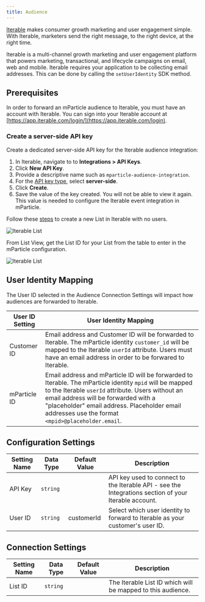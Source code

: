 ```yaml
---
title: Audience
---
```


[Iterable](https://www.iterable.com) makes consumer growth marketing and user engagement simple. With Iterable, marketers send the right message, to the right device, at the right time.


Iterable is a multi-channel growth marketing and user engagement platform that powers marketing, transactional, and lifecycle campaigns on email, web and mobile.  Iterable requires your application to be collecting email addresses.  This can be done by calling the `setUserIdentity` SDK method.

## Prerequisites

In order to forward an mParticle audience to Iterable, you must have an account with Iterable. You can sign into your Iterable account at [https://app.iterable.com/login/](https://app.iterable.com/login).

### Create a server-side API key

Create a dedicated server-side API key for the Iterable audience integration:

1. In Iterable, navigate to to **Integrations > API Keys**.
2. Click **New API Key**.
3. Provide a descriptive name such as `mparticle-audience-integration`.
4. For the [API key type](https://support.iterable.com/hc/articles/360043464871#types-of-api-keys), select **server-side**.
5. Click **Create**.
6. Save the value of the key created. You will not be able to view it again. This value is needed to configure the Iterable event integration in mParticle.

Follow these [steps](https://support.iterable.com/hc/en-us/articles/115000770906-Importing-User-Lists-) to create a new List in Iterable with no users.   

![Iterable List](/images/iterable-import-list1.png)

From List View, get the List ID for your List from the table to enter in the mParticle configuration.

![Iterable List](/images/iterable-listid1.png)

## User Identity Mapping

The User ID selected in the Audience Connection Settings will impact how audiences are forwarded to Iterable.

| User ID Setting | User Identity Mapping |
| --- | --- |
| Customer ID | Email address and Customer ID will be forwarded to Iterable. The mParticle identity `customer_id` will be mapped to the Iterable `userId` attribute. Users must have an email address in order to be forwared to Iterable. |
| mParticle ID | Email address and mParticle ID will be forwarded to Iterable. The mParticle identity `mpid` will be mapped to the Iterable `userId` attribute. Users without an email address will be forwarded with a "placeholder" email address. Placeholder email addresses use the format `<mpid>@placeholder.email`. |

## Configuration Settings

Setting Name | Data Type | Default Value | Description 
|---|---|---|---
|API Key|`string` | | API key used to connect to the Iterable API - see the Integrations section of your Iterable account.|
|User ID | `string` | customerId | Select which user identity to forward to Iterable as your customer's user ID. |

## Connection Settings

Setting Name | Data Type | Default Value | Description
|---|---|---|---|
|List ID | `string` | | The Iterable List ID which will be mapped to this audience.|

